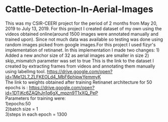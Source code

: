# Cattle-Detection-In-Aerial-Images
This was my CSIR-CEERI project for the period of 2 months from May 20, 2019 to July 13, 2019. For this project I created dataset of my own using the videos obtained online(around 1500 images were annotated manually and trained upon). Since not much data was available so testing was done using random images picked from google images.For this project I used fizyr's implementation of retinanet. In this implementation I made two changes: 1) Added a new anchor size of 32 as aerial images are smaller in size 2) skip_mismatch parameter was set to true
This is the link to the dataset I created by extracting frames from videos and annotating them manually using labelImg tool.
https://drive.google.com/open?id=1Me12L7_ZLFKEOLd4_MbF6phipwYemmyK<br/>
The link to weights obtained after training Retinanet architecture for 50 epochs is : https://drive.google.com/open?id=1DTjKc6ZAQhJn1q6gX_mpzn9T1xXQ_PeP<br/>
Parameters for training were:<br/>
1)epochs:50<br/>
2)batch size = 1<br/>
3)steps in each epoch = 1300<br/>
